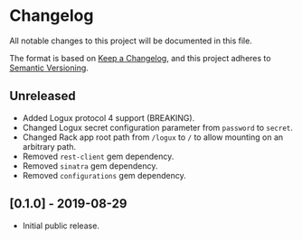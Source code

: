 # Changelog

All notable changes to this project will be documented in this file.

The format is based on [Keep a Changelog](https://keepachangelog.com/en/1.1.0/), and this project adheres to [Semantic Versioning](https://semver.org/spec/v2.0.0.html).

## Unreleased

- Added Logux protocol 4 support (BREAKING).
- Changed Logux secret configuration parameter from `password` to `secret`.
- Changed Rack app root path from `/logux` to `/` to allow mounting on an arbitrary path.
- Removed `rest-client` gem dependency.
- Removed `sinatra` gem dependency.
- Removed `configurations` gem dependency.

## [0.1.0] - 2019-08-29

- Initial public release.
